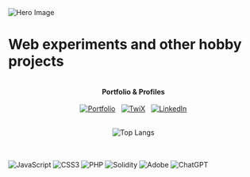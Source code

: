<img alt="Hero Image" src="https://greenzeta.com/wp-content/uploads/2024/01/zeta_laptop_wide_2-1024x341.png" />

# Web experiments and other hobby projects
<div align="center">
  <br/>
  <strong>Portfolio & Profiles</strong>
  <br/><br/>
  <a href="https://greenzeta.com"><img src="https://greenzeta.com/wp-content/uploads/2020/05/cropped-gz_green_dark_v2-150x150.png" alt="Portfolio" /></a>
  &nbsp;
  <a href="https://twitter.com/greenzeta"><img src="https://greenzeta.com/wp-content/uploads/2024/01/twitter-x-logo-150x150.jpg" alt="TwiX" /></a>
  &nbsp;
  <a href="https://www.linkedin.com/in/mwilber/"><img src="https://greenzeta.com/wp-content/uploads/2024/01/linkedin-icon-31483-150x150.png" alt="LinkedIn" /></a>
  <br/>
  <br/>

  ![Top Langs](https://github-readme-stats.vercel.app/api/top-langs/?username=anuraghazra&layout=compact)
  
</div>
<br/>
<br/>
<span><img src="https://img.shields.io/badge/javascript-%23323330.svg?style=for-the-badge&logo=javascript&logoColor=%23F7DF1E" alt="JavaScript" /></span>
<span><img src="https://img.shields.io/badge/css3-%231572B6.svg?style=for-the-badge&logo=css3&logoColor=white" alt="CSS3" /></span>
<span><img src="https://img.shields.io/badge/php-%23777BB4.svg?style=for-the-badge&logo=php&logoColor=white" alt="PHP" /></span>
<span><img src="https://img.shields.io/badge/Solidity-%23363636.svg?style=for-the-badge&logo=solidity&logoColor=white" alt="Solidity" /></span>
<span><img src="https://img.shields.io/badge/adobe-%23FF0000.svg?style=for-the-badge&logo=adobe&logoColor=white" alt="Adobe" /></span>
<span><img src="https://img.shields.io/badge/chatGPT-74aa9c?style=for-the-badge&logo=openai&logoColor=white" alt="ChatGPT" /></span>
<br/>
<br/>

<!--
**mwilber/mwilber** is a ✨ _special_ ✨ repository because its `README.md` (this file) appears on your GitHub profile.

Here are some ideas to get you started:

- 🔭 I’m currently working on ...
- 🌱 I’m currently learning ...
- 👯 I’m looking to collaborate on ...
- 🤔 I’m looking for help with ...
- 💬 Ask me about ...
- 📫 How to reach me: ...
- 😄 Pronouns: ...
- ⚡ Fun fact: ...
-->
